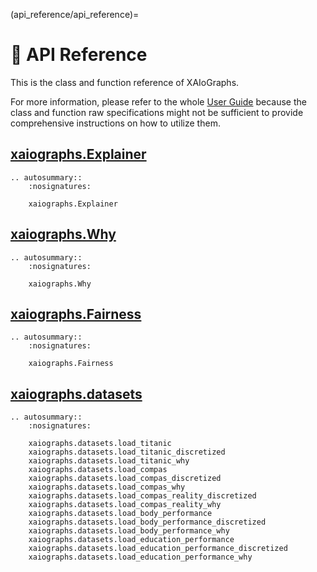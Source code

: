 (api_reference/api_reference)=
# 💎 API Reference

This is the class and function reference of XAIoGraphs.

For more information, please refer to the whole [User Guide](user_guide/user_guide) because the class and function 
raw specifications might not be sufficient to provide comprehensive instructions on how to utilize them.


## [xaiographs.Explainer](explainability.md)

```{eval-rst}
.. autosummary::
    :nosignatures:
    
    xaiographs.Explainer
```


## [xaiographs.Why](why.md)

```{eval-rst}
.. autosummary::
    :nosignatures:
    
    xaiographs.Why
```


## [xaiographs.Fairness](fairness.md)

```{eval-rst}
.. autosummary::
    :nosignatures:
    
    xaiographs.Fairness
```


## [xaiographs.datasets](datasets.md)

```{eval-rst}
.. autosummary::
    :nosignatures:
    
    xaiographs.datasets.load_titanic
    xaiographs.datasets.load_titanic_discretized
    xaiographs.datasets.load_titanic_why
    xaiographs.datasets.load_compas
    xaiographs.datasets.load_compas_discretized
    xaiographs.datasets.load_compas_why
    xaiographs.datasets.load_compas_reality_discretized
    xaiographs.datasets.load_compas_reality_why
    xaiographs.datasets.load_body_performance
    xaiographs.datasets.load_body_performance_discretized
    xaiographs.datasets.load_body_performance_why
    xaiographs.datasets.load_education_performance
    xaiographs.datasets.load_education_performance_discretized
    xaiographs.datasets.load_education_performance_why
```

